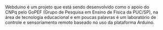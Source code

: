 Webduino é um projeto que está sendo desenvolvido como o apoio do CNPq pelo GoPEF (Grupo de Pesquisa em Ensino de Física da PUC/SP), na área de tecnologia educacional e em poucas palavras é um laboratório de controle e sensoriamento remoto baseado no uso da plataforma Arduino.